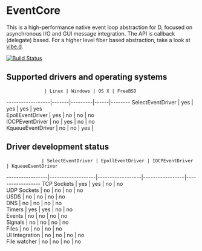 EventCore
=========

This is a high-performance native event loop abstraction for D, focused on asynchronous I/O and GUI message integration. The API is callback (delegate) based. For a higher level fiber based abstraction, take a look at [vibe.d](https://vibed.org/).

[![Build Status](https://travis-ci.org/vibe-d/eventcore.svg?branch=master)](https://travis-ci.org/vibe-d/eventcore)


Supported drivers and operating systems
---------------------------------------

                  | Linux | Windows | OS X | FreeBSD
------------------|-------|---------|------|--------
SelectEventDriver | yes   | yes     | yes  | yes    
EpollEventDriver  | yes   | no      | no   | no     
IOCPEventDriver   | no    | yes     | no   | no     
KqueueEventDriver | no    | no      | yes  |        


Driver development status
-------------------------

                 | SelectEventDriver | EpollEventDriver | IOCPEventDriver | KqueueEventDriver
-----------------|-------------------|------------------|-----------------|------------------
TCP Sockets      | yes               | yes              | no              | no               
UDP Sockets      | no                | no               | no              | no               
USDS             | no                | no               | no              | no               
DNS              | no                | no               | no              | no               
Timers           | yes               | yes              | no              | no               
Events           | no                | no               | no              | no               
Signals          | no                | no               | no              | no               
Files            | no                | no               | no              | no               
UI Integration   | no                | no               | no              | no               
File watcher     | no                | no               | no              | no               
